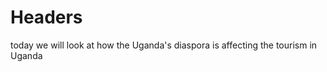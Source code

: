 Headers   
=======  


today we will look at how the Uganda's diaspora is affecting the tourism in Uganda

